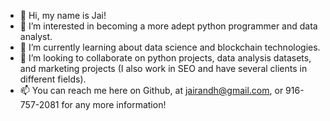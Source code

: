 - 👋 Hi, my name is Jai!
- 👀 I’m interested in becoming a more adept python programmer and data analyst.
- 🌱 I’m currently learning about data science and blockchain technologies. 
- 💞️ I’m looking to collaborate on python projects, data analysis datasets, and marketing projects (I also work in SEO and have several clients in different fields). 
- 📫 You can reach me here on Github, at jairandh@gmail.com, or 916-757-2081 for any more information!

<!---
JR-Data/JR-Data is a ✨ special ✨ repository because its `README.md` (this file) appears on your GitHub profile.
You can click the Preview link to take a look at your changes.
--->
